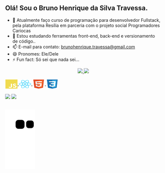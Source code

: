 ## Olá! Sou o Bruno Henrique da Silva Travessa.
- 🔭 Atualmente faço curso de programação para desenvolvedor Fullstack, pela plataforma Resília em parceria com o projeto social Programadores Cariocas
- 🌱 Estou estudando ferramentas front-end, back-end e versionamento de código..
- 📫 E-mail para contato: brunohenrique.travessa@gmail.com
- 😄 Pronomes: Ele/Dele
- ⚡ Fun fact: Só sei que nada sei...

<div align="center">
  <a href="https://github.com/brunonavarone">
  <img height="180em" src="https://github-readme-stats.vercel.app/api?username=brunonavarone&show_icons=true&theme=dark&include_all_commits=true&count_private=true"/>
  <img height="180em" src="https://github-readme-stats.vercel.app/api/top-langs/?username=brunonavarone&layout=compact&langs_count=7&theme=dark"/>
</div>

<div style="display: inline_block"><br>
  <img align="center" alt="Rafa-Js" height="30" width="40" src="https://raw.githubusercontent.com/devicons/devicon/master/icons/javascript/javascript-plain.svg">
  <img align="center" alt="Rafa-React" height="30" width="40" src="https://raw.githubusercontent.com/devicons/devicon/master/icons/react/react-original.svg">
  <img align="center" alt="Rafa-HTML" height="30" width="40" src="https://raw.githubusercontent.com/devicons/devicon/master/icons/html5/html5-original.svg">
  <img align="center" alt="Rafa-CSS" height="30" width="40" src="https://raw.githubusercontent.com/devicons/devicon/master/icons/css3/css3-original.svg">
</div>
<br>

<div> 
  <a href="https://instagram.com/brunonavarone" target="_blank"><img src="https://img.shields.io/badge/-Instagram-%23E4405F?style=for-the-badge&logo=instagram&logoColor=white" target="_blank"></a>
  <a href=https://www.linkedin.com/in/bruno-henrique-travessa/" target="_blank"><img src="https://img.shields.io/badge/-LinkedIn-%230077B5?style=for-the-badge&logo=linkedin&logoColor=white" target="_blank"></a>
  <br><br>
 
  
  ![Snake animation](https://github.com/rafaballerini/rafaballerini/blob/output/github-contribution-grid-snake.svg)
 
</div>

